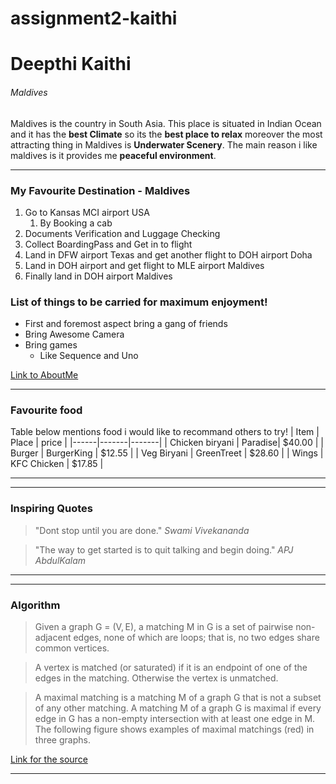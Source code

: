 # assignment2-kaithi

# Deepthi Kaithi

###### Maldives

Maldives is the country in South Asia. This place is situated in Indian Ocean and it has the **best Climate** so its the **best place to relax** moreover the most attracting thing in Maldives is **Underwater Scenery**. The main reason i like maldives is it provides me **peaceful environment**.


------

### My Favourite Destination - Maldives

1. Go to Kansas MCI airport USA
      1. By Booking a cab 
2. Documents Verification and Luggage Checking   
4. Collect BoardingPass and Get in to flight
6. Land in DFW airport Texas and get another flight to DOH airport Doha
7. Land in DOH airport and get flight to MLE airport Maldives
8. Finally land in DOH airport Maldives

### List of things to be carried for maximum enjoyment!

*  First and foremost aspect bring a gang of friends
*  Bring Awesome Camera
*  Bring games
      * Like Sequence and Uno

[Link to AboutMe](./AboutMe.md)

***

### Favourite food

Table below mentions food i would like to recommand others to try!
| Item | Place | price |
|------|-------|-------|
| Chicken biryani | Paradise| $40.00 |
| Burger | BurgerKing | $12.55 |
| Veg Biryani | GreenTreet | $28.60 |
| Wings | KFC Chicken | $17.85 |

***

***

### Inspiring Quotes

> "Dont stop until you are done." *Swami Vivekananda*

> "The way to get started is to quit talking and begin doing."  *APJ AbdulKalam*

***

***

### Algorithm

> Given a graph G = (V, E), a matching M in G is a set of pairwise non-adjacent edges, none of which are loops; that is, no two edges share common vertices.

> A vertex is matched (or saturated) if it is an endpoint of one of the edges in the matching. Otherwise the vertex is unmatched.

>  A maximal matching is a matching M of a graph G that is not a subset of any other matching. A matching M of a graph G is maximal if every edge in G has a non-empty intersection with at least one edge in M. The following figure shows examples of maximal matchings (red) in three graphs.

[Link for the source](https://en.wikipedia.org/wiki/Matching_(graph_theory))

***